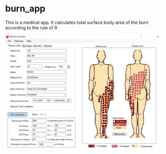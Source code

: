 # burn_app
This is a medical app. It calculates total surface body area of the burn according to the rule of 9

![](images/burn_app_demo.jpg)
</br>
